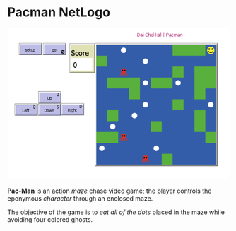 # Pacman NetLogo
![screen](screenshot.png)

**Pac-Man** is an action *maze* chase video game; the player controls the eponymous *character* through an enclosed maze.

The objective of the game is to *eat all of the dots* placed in the maze while avoiding four colored ghosts.
